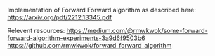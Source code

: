 Implementation of Forward Forward algorithm as described here:
https://arxiv.org/pdf/2212.13345.pdf

Relevent resources:
https://medium.com/@rmwkwok/some-forward-forward-algorithm-experiments-3a9d6f9503b6
https://github.com/rmwkwok/forward_forward_algorithm
